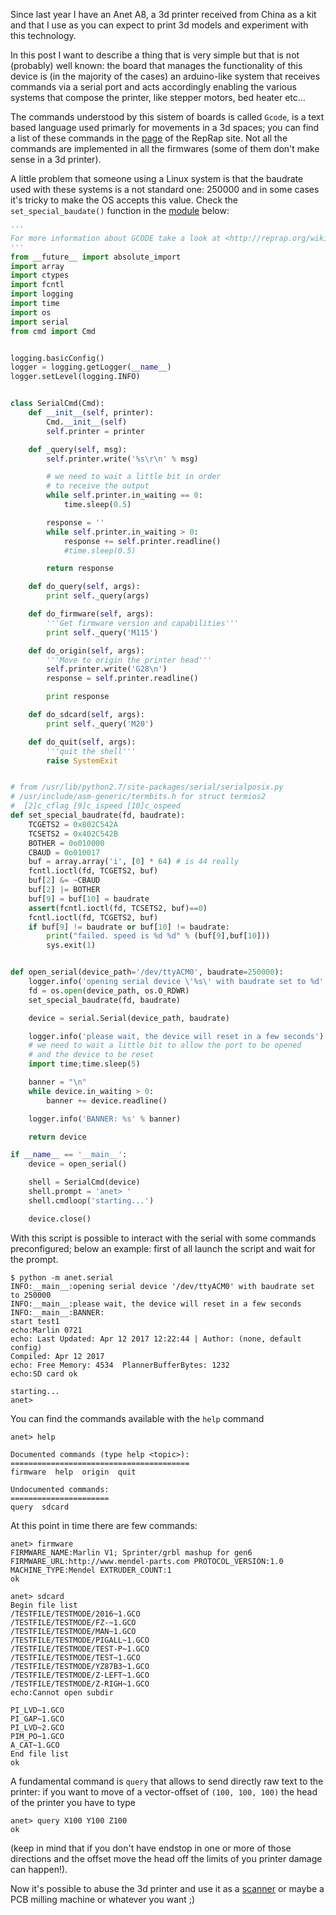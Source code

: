 <!--
.. title: Sending command to an Anet A8 3d printer by the serial port with python
.. slug: sending-commands-to-anet
.. date: 2018-02-25 00:00:00
.. tags: serial,programming,python,Anet,DIY
.. category: 
.. link: 
.. description: 
.. type: text
-->


Since last year I have an Anet A8, a 3d printer received from China as a kit
and that I use as you can expect to print 3d models and experiment with this
technology.

In this post I want to describe a thing that is very simple but that is not
(probably) well known: the board that manages the functionality of this device
is (in the majority of the cases) an arduino-like system that receives commands
via a serial port and acts accordingly enabling the various systems that compose
the printer, like stepper motors, bed heater etc...

The commands understood by this sistem of boards is called ``Gcode``, is a text based
language used primarly for movements in a 3d spaces; you can find a list of these commands
in the [page](http://reprap.org/wiki/G-code) of the RepRap site. Not all the commands
are implemented in all the firmwares (some of them don't make sense in a 3d printer).

A little problem that someone using a Linux system is that the baudrate used with these systems
is a not standard one: 250000 and in some cases it's tricky to make the OS accepts this value.
Check the ``set_special_baudate()`` function in the [module](https://github.com/gipi/anet-scanner/blob/cdab1597b5c753efa4afe278b54f1ae806002d57/anet/serial.py) below:

```python
'''
For more information about GCODE take a look at <http://reprap.org/wiki/G-code>.
'''
from __future__ import absolute_import
import array
import ctypes
import fcntl
import logging
import time
import os
import serial
from cmd import Cmd


logging.basicConfig()
logger = logging.getLogger(__name__)
logger.setLevel(logging.INFO)


class SerialCmd(Cmd):
    def __init__(self, printer):
        Cmd.__init__(self)
        self.printer = printer

    def _query(self, msg):
        self.printer.write('%s\r\n' % msg)

        # we need to wait a little bit in order
        # to receive the output
        while self.printer.in_waiting == 0:
            time.sleep(0.5)

        response = ''
        while self.printer.in_waiting > 0:
            response += self.printer.readline()
            #time.sleep(0.5)

        return response

    def do_query(self, args):
        print self._query(args)

    def do_firmware(self, args):
        '''Get firmware version and capabilities'''
        print self._query('M115')

    def do_origin(self, args):
        '''Move to origin the printer head'''
        self.printer.write('G28\n')
        response = self.printer.readline()

        print response

    def do_sdcard(self, args):
        print self._query('M20')

    def do_quit(self, args):
        '''quit the shell'''
        raise SystemExit


# from /usr/lib/python2.7/site-packages/serial/serialposix.py
# /usr/include/asm-generic/termbits.h for struct termios2
#  [2]c_cflag [9]c_ispeed [10]c_ospeed
def set_special_baudrate(fd, baudrate):
    TCGETS2 = 0x802C542A
    TCSETS2 = 0x402C542B
    BOTHER = 0o010000
    CBAUD = 0o010017
    buf = array.array('i', [0] * 64) # is 44 really
    fcntl.ioctl(fd, TCGETS2, buf)
    buf[2] &= ~CBAUD
    buf[2] |= BOTHER
    buf[9] = buf[10] = baudrate
    assert(fcntl.ioctl(fd, TCSETS2, buf)==0)
    fcntl.ioctl(fd, TCGETS2, buf)
    if buf[9] != baudrate or buf[10] != baudrate:
        print("failed. speed is %d %d" % (buf[9],buf[10]))
        sys.exit(1)


def open_serial(device_path='/dev/ttyACM0', baudrate=250000):
    logger.info('opening serial device \'%s\' with baudrate set to %d' % (device_path, baudrate))
    fd = os.open(device_path, os.O_RDWR)
    set_special_baudrate(fd, baudrate)

    device = serial.Serial(device_path, baudrate)

    logger.info('please wait, the device will reset in a few seconds')
    # we need to wait a little bit to allow the port to be opened
    # and the device to be reset
    import time;time.sleep(5)

    banner = "\n"
    while device.in_waiting > 0:
        banner += device.readline()

    logger.info('BANNER: %s' % banner)

    return device

if __name__ == '__main__':
    device = open_serial()

    shell = SerialCmd(device)
    shell.prompt = 'anet> '
    shell.cmdloop('starting...')

    device.close()
```

With this script is possible to interact with the serial with some commands
preconfigured; below an example: first of all launch the script and wait for
the prompt.

```
$ python -m anet.serial
INFO:__main__:opening serial device '/dev/ttyACM0' with baudrate set to 250000
INFO:__main__:please wait, the device will reset in a few seconds
INFO:__main__:BANNER: 
start test1
echo:Marlin 0721
echo: Last Updated: Apr 12 2017 12:22:44 | Author: (none, default config)
Compiled: Apr 12 2017
echo: Free Memory: 4534  PlannerBufferBytes: 1232
echo:SD card ok

starting...
anet>
```

You can find the commands available with the ``help`` command

```
anet> help

Documented commands (type help <topic>):
========================================
firmware  help  origin  quit

Undocumented commands:
======================
query  sdcard
```

At this point in time there are few commands:

```
anet> firmware
FIRMWARE_NAME:Marlin V1; Sprinter/grbl mashup for gen6 FIRMWARE_URL:http://www.mendel-parts.com PROTOCOL_VERSION:1.0 MACHINE_TYPE:Mendel EXTRUDER_COUNT:1
ok

anet> sdcard
Begin file list
/TESTFILE/TESTMODE/2016~1.GCO
/TESTFILE/TESTMODE/FZ-~1.GCO
/TESTFILE/TESTMODE/MAN~1.GCO
/TESTFILE/TESTMODE/PIGALL~1.GCO
/TESTFILE/TESTMODE/TEST-P~1.GCO
/TESTFILE/TESTMODE/TEST~1.GCO
/TESTFILE/TESTMODE/YZ87B3~1.GCO
/TESTFILE/TESTMODE/Z-LEFT~1.GCO
/TESTFILE/TESTMODE/Z-RIGH~1.GCO
echo:Cannot open subdir

PI_LVD~1.GCO
PI_GAP~1.GCO
PI_LVD~2.GCO
PIM_PO~1.GCO
A_CAT~1.GCO
End file list
ok
```

A fundamental command is ``query`` that allows to send directly raw text
to the printer: if you want to move of a vector-offset of ``(100, 100, 100)``
the head of the printer you have to type

```
anet> query X100 Y100 Z100
ok
```

(keep in mind that if you don't have endstop in one or more of those directions and
the offset move the head off the limits of you printer damage can happen!).


Now it's possible to abuse the 3d printer and use it as a [scanner](https://github.com/gipi/anet-scanner) or
maybe a PCB milling machine or whatever you want ;)
